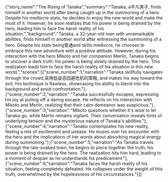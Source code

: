 {"story_name":"The Rising of Tanaka","summary":"Tanaka, a平凡男子, finds himself in another world after being caught up in the summoning of a hero. Despite his mediocre stats, he decides to enjoy the new world and make the most of it. However, he soon realizes that his power is being drained by the hero, leading him to face the harsh reality of his situation.","background":"Tanaka, a 32-year-old man with unremarkable abilities, finds himself in another world after witnessing the summoning of a hero. Despite his stats being普通and skills mediocre, he chooses to embrace this new adventure with a positive attitude. However, during his interaction with the hero Mikoto and her companion Merlin, Tanaka begins to uncover a dark truth: his power is being slowly drained by the hero. This realization leads him to face the harsh reality of his situation in this new world.","scenes":[{"scene_number":1,"narration":"Tanaka skillfully navigates through the crowd,采用低姿态回避危机的策略, and makes his way toward the exit. His technique is flawless, showcasing his ability to blend into the background and avoid confrontation."},{"scene_number":2,"narration":"Tanaka successfully escapes, expressing his joy at pulling off a daring escape. He reflects on his interaction with Mikoto and Merlin, realizing that their calm demeanor was suspicious."},{"scene_number":3,"narration":"Mikoto questions whether it's wise to let Tanaka go, while Merlin remains vigilant. Their conversation reveals hints of underlying tension and the mysterious nature of Tanaka's abilities."},{"scene_number":4,"narration":"Tanaka contemplates his new reality, feeling a mix of excitement and unease. He muses over his encounter with the hero and the implications of her words about absorbing magical energy during summoning."},{"scene_number":5,"narration":"As Tanaka travels through the rain-soaked town, he begins to piece together the truth: his power is being drained by the hero. The realization hits him hard, leading to a moment of despair as he understands his predicament."},{"scene_number":6,"narration":"Tanaka faces the harsh reality of his situation, feeling completely defeated. He collapses under the weight of this truth, overwhelmed by the hopelessness of his circumstances."}]}